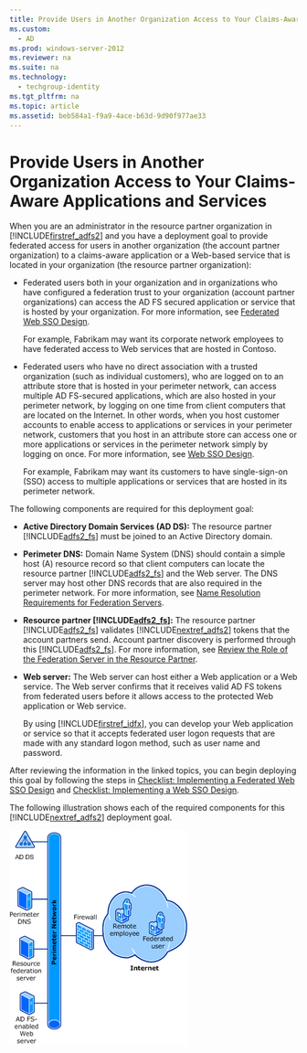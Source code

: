 ```yaml
---
title: Provide Users in Another Organization Access to Your Claims-Aware Applications and Services
ms.custom: 
  - AD
ms.prod: windows-server-2012
ms.reviewer: na
ms.suite: na
ms.technology: 
  - techgroup-identity
ms.tgt_pltfrm: na
ms.topic: article
ms.assetid: beb584a1-f9a9-4ace-b63d-9d90f977ae33
---
```

# Provide Users in Another Organization Access to Your Claims-Aware Applications and Services
When you are an administrator in the resource partner organization in [!INCLUDE[firstref_adfs2](includes/firstref_adfs2_md.md)] and you have a deployment goal to provide federated access for users in another organization \(the account partner organization\) to a claims\-aware application or a Web\-based service that is located in your organization \(the resource partner organization\):

-   Federated users both in your organization and in organizations who have configured a federation trust to your organization \(account partner organizations\) can access the AD FS secured application or service that is hosted by your organization. For more information, see [Federated Web SSO Design](Federated-Web-SSO-Design.md).

    For example, Fabrikam may want its corporate network employees to have federated access to Web services that are hosted in Contoso.

-   Federated users who have no direct association with a trusted organization \(such as individual customers\), who are logged on to an attribute store that is hosted in your perimeter network, can access multiple AD FS\-secured applications, which are also hosted in your perimeter network, by logging on one time from client computers that are located on the Internet. In other words, when you host customer accounts to enable access to applications or services in your perimeter network, customers that you host in an attribute store can access one or more applications or services in the perimeter network simply by logging on once. For more information, see [Web SSO Design](Web-SSO-Design.md).

    For example, Fabrikam may want its customers to have single\-sign\-on \(SSO\) access to multiple applications or services that are hosted in its perimeter network.

The following components are required for this deployment goal:

-   **Active Directory Domain Services \(AD DS\):** The resource partner [!INCLUDE[adfs2_fs](includes/adfs2_fs_md.md)] must be joined to an Active Directory domain.

-   **Perimeter DNS:** Domain Name System \(DNS\) should contain a simple host \(A\) resource record so that client computers can locate the resource partner [!INCLUDE[adfs2_fs](includes/adfs2_fs_md.md)] and the Web server. The DNS server may host other DNS records that are also required in the perimeter network. For more information, see [Name Resolution Requirements for Federation Servers](Name-Resolution-Requirements-for-Federation-Servers.md).

-   **Resource partner [!INCLUDE[adfs2_fs](includes/adfs2_fs_md.md)]:** The resource partner [!INCLUDE[adfs2_fs](includes/adfs2_fs_md.md)] validates [!INCLUDE[nextref_adfs2](includes/nextref_adfs2_md.md)] tokens that the account partners send. Account partner discovery is performed through this [!INCLUDE[adfs2_fs](includes/adfs2_fs_md.md)]. For more information, see [Review the Role of the Federation Server in the Resource Partner](Review-the-Role-of-the-Federation-Server-in-the-Resource-Partner.md).

-   **Web server:** The Web server can host either a Web application or a Web service. The Web server confirms that it receives valid AD FS tokens from federated users before it allows access to the protected Web application or Web service.

    By using [!INCLUDE[firstref_idfx](includes/firstref_idfx_md.md)], you can develop your Web application or service so that it accepts federated user logon requests that are made with any standard logon method, such as user name and password.

After reviewing the information in the linked topics, you can begin deploying this goal by following the steps in [Checklist: Implementing a Federated Web SSO Design](Checklist--Implementing-a-Federated-Web-SSO-Design.md) and [Checklist: Implementing a Web SSO Design](Checklist--Implementing-a-Web-SSO-Design.md).

The following illustration shows each of the required components for this [!INCLUDE[nextref_adfs2](includes/nextref_adfs2_md.md)] deployment goal.

![](media/75358b16-2a6f-4e16-9cc4-b0e614480305.gif)


